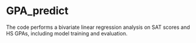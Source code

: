# GPA_predict
The code performs a bivariate linear regression analysis on SAT scores and HS GPAs, including model training and evaluation.
